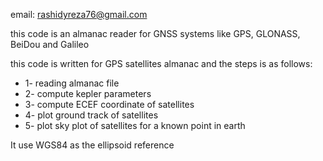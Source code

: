 email: rashidyreza76@gmail.com


this code is an almanac reader for GNSS systems like GPS, GLONASS, BeiDou and Galileo

this code is written for GPS satellites almanac and the steps is as follows:

* 1- reading almanac file
* 2- compute kepler parameters
* 3- compute ECEF coordinate of satellites
* 4- plot ground track of satellites
* 5- plot sky plot of satellites for a known point in earth

It use WGS84 as the ellipsoid reference
